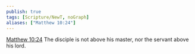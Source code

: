 ```yaml
---
publish: true
tags: [Scripture/NewT, noGraph]
aliases: ["Matthew 10:24"]
---
```

[Matthew 10:24](https://churchofjesuschrist.org/study/scriptures/nt/matt/10?lang=eng&id=p24#p24) The disciple is not above his master, nor the servant above his lord.
